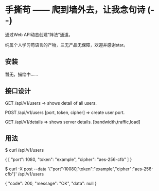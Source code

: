 # 手撕苟 —— 爬到墙外去，让我念句诗 (- -)

通过Web API动态创建“阵法”通道。

纯属个人学习苟语言的产物，三无产品无保障，欢迎并感谢star。

## 安装

暂无，描绘中……

## 接口设计

GET     /api/v1/users => shows detail of all users.

POST    /api/v1/users [port, token, cipher] => create user port.

GET     /api/v1/details => shows server details. [bandwidth,traffic,load]


## 用法

$ curl /api/v1/users

{
    [
        "port": 1080,
        "token": "example",
        "cipher": "aes-256-cfb"
    ]
}

$ curl -X post --data '{"port":10080,"token":"example","cipher":"aes-256-cfb"}' /api/v1/users

{
    "code": 200,
    "message": "OK",
    "data": null
}